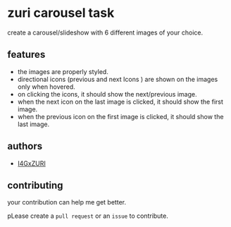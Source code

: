 
# zuri carousel task

create a carousel/slideshow with 6 different images of your choice.

## features

- the images are properly styled.
- directional icons (previous and next Icons ) are shown on the images only when hovered.
- on clicking the icons, it should show the next/previous image.
- when the next icon on the last image is clicked, it should show the first image.
- when the previous icon on the first image is clicked, it should show the last image.


## authors

- [I4GxZURI](https://twitter.com/thezuriteam)


## contributing

your contribution can help me get better.

pLease create a `pull request` or an `issue` to contribute.


